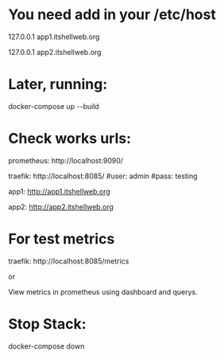 # You need add in your /etc/host

127.0.0.1 app1.itshellweb.org 

127.0.0.1 app2.itshellweb.org

# Later, running: 

docker-compose up --build

# Check works urls:
prometheus: http://localhost:9090/

traefik: http://localhost:8085/     #user: admin 
                                    #pass: testing
                                    
app1: http://app1.itshellweb.org

app2: http://app2.itshellweb.org

# For test metrics

traefik: http://localhost:8085/metrics

or

View metrics in prometheus using dashboard and querys.

# Stop Stack:

docker-compose down

